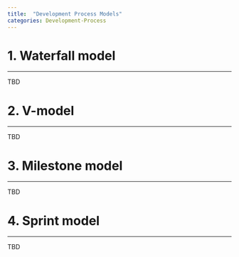 ```yaml
---
title:  "Development Process Models"
categories: Development-Process
---
```


# 1. Waterfall model
---
TBD

# 2. V-model
---
TBD

# 3. Milestone model
---
TBD

# 4. Sprint model
---
TBD
